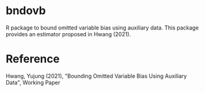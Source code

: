 # bndovb
R package to bound omitted variable bias using auxiliary data. This package provides an estimator proposed in Hwang (2021).

# Reference
Hwang, Yujung (2021), "Bounding Omitted Variable Bias Using Auxiliary Data", Working Paper
